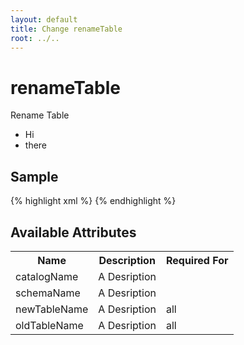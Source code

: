 ```yaml
---
layout: default
title: Change renameTable
root: ../..
---
```


# renameTable #

Rename Table

* Hi
* there

## Sample ##

{% highlight xml %}
<renameTable catalogName="A String" newTableName="A String" oldTableName="A String" schemaName="A String"></renameTable>
{% endhighlight %}

## Available Attributes ##

<table>
<tr><th>Name</th><th>Description</th><th>Required For</th></tr>
<tr><td>catalogName</td><td>A Desription</td><td></td></tr>
<tr><td>schemaName</td><td>A Desription</td><td></td></tr>
<tr><td>newTableName</td><td>A Desription</td><td>all</td></tr>
<tr><td>oldTableName</td><td>A Desription</td><td>all</td></tr>
</table>
